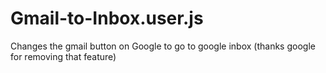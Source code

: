 # Gmail-to-Inbox.user.js
Changes the gmail button on Google to go to google inbox (thanks google for removing that feature)
